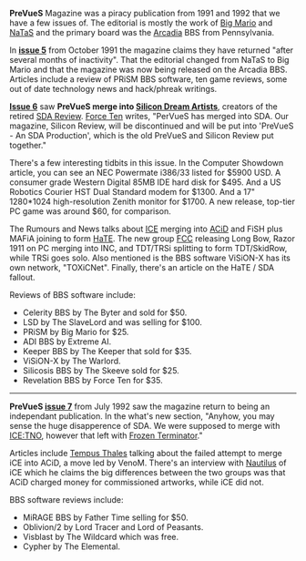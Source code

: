 **PreVueS** Magazine was a piracy publication from 1991 and 1992 that we have a few issues of. The editorial is mostly the work of [Big Mario](/p/big-mario) and [NaTaS](/p/natas) and the primary board was the [Arcadia](https://demozoo.org/bbs/5294/) BBS from Pennsylvania.

In **[issue 5](/f/ac1cb80)** from October 1991 the magazine claims they have returned "after several months of inactivity". That the editorial changed from NaTaS to Big Mario and that the magazine was now being released on the Arcadia BBS. Articles include a review of PRiSM BBS software, ten game reviews, some out of date technology news and hack/phreak writings.

**[Issue 6](/f/ad1de04)** saw **PreVueS merge into [Silicon Dream Artists](/g/silicon-dream-artists)**, creators of the retired [SDA Review](/g/sda-review). [Force Ten](/p/force-ten) writes, "PerVueS has merged into SDA. Our magazine, Silicon Review, will be discontinued and will be put into 'PreVueS - An SDA Production', which is the old PreVueS and Silicon Review put together."

There's a few interesting tidbits in this issue. In the Computer Showdown article, you can see an NEC Powermate i386/33 listed for \$5900 USD. A consumer grade Western Digital 85MB IDE hard disk for \$495. And a US Robotics Courier HST Dual Standard modem for \$1300. And a 17" 1280*1024 high-resolution Zenith monitor for \$1700. A new release, top-tier PC game was around \$60, for comparison.

The Rumours and News talks about [ICE](/g/insane-creators-enterprise) merging into [ACiD](/g/acid-productions) and FiSH plus MAFiA joining to form [HaTE](https://demozoo.org/groups/131594/). The new group [FCC](/g/federal-cracking-consortium) releasing Long Bow, Razor 1911 on PC merging into INC, and TDT/TRSi splitting to form TDT/SkidRow, while TRSi goes solo. Also mentioned is the BBS software ViSiON-X has its own network, "TOXiCNet". Finally, there's an article on the HaTE / SDA fallout.

Reviews of BBS software include:
- Celerity BBS by The Byter and sold for $50.
- LSD by The SlaveLord and was selling for $100.
- PRiSM by Big Mario for $25.
- ADI BBS by Extreme AI.
- Keeper BBS by The Keeper that sold for $35.
- ViSiON-X by The Warlord.
- Silicosis BBS by The Skeeve sold for $25.
- Revelation BBS by Force Ten for $35.

---

**PreVueS [issue 7](/f/b025a6a)** from July 1992 saw the magazine return to being an independant publication. In the what's new section, "Anyhow, you may sense the huge disapperence of SDA. We were supposed to merge with [ICE:TNO](https://demozoo.org/groups/123172/), however that left with [Frozen Terminator](https://demozoo.org/sceners/40155/)."

Articles include [Tempus Thales](https://demozoo.org/sceners/40163/) talking about the failed attempt to merge iCE into ACiD, a move led by VenoM. There's an interview with [Nautilus](https://demozoo.org/sceners/40158/) of iCE which he claims the big differences between the two groups was that ACiD charged money for commissioned artworks, while iCE did not.

BBS software reviews include:
- MiRAGE BBS by Father Time selling for $50.
- Oblivion/2 by Lord Tracer and Lord of Peasants.
- Visblast by The Wildcard which was free.
- Cypher by The Elemental.